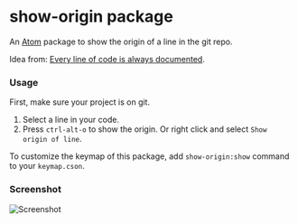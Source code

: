 # show-origin package

An [Atom](https://atom.io) package to show the origin of a line in the git repo.


Idea from: [Every line of code is always documented](http://mislav.uniqpath.com/2014/02/hidden-documentation/).

### Usage

First, make sure your project is on git.

1. Select a line in your code.
2. Press `ctrl-alt-o` to show the origin. Or right click and select `Show origin of line`.

To customize the keymap of this package, add `show-origin:show` command to your `keymap.cson`.

### Screenshot

![Screenshot](http://i.imgur.com/Bs9S1Yl.gif)
